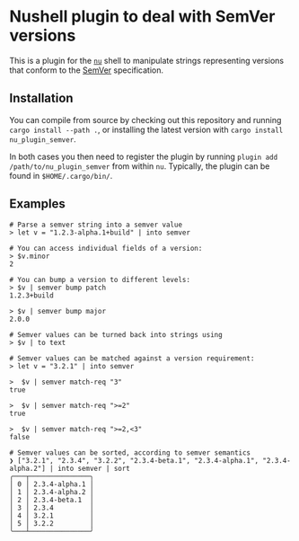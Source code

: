 # Nushell plugin to deal with SemVer versions

This is a plugin for the [`nu`](https://nushell.sh) shell to manipulate strings representing versions that conform to the [SemVer](https://semver.org) specification.

## Installation

You can compile from source by checking out this repository and running `cargo install --path .`, or installing the latest version with `cargo install nu_plugin_semver`.

In both cases you then need to register the plugin by running `plugin add /path/to/nu_plugin_semver` from within `nu`. Typically, the plugin can be found in `$HOME/.cargo/bin/`.

## Examples
```nu
# Parse a semver string into a semver value
> let v = "1.2.3-alpha.1+build" | into semver

# You can access individual fields of a version:
> $v.minor
2

# You can bump a version to different levels:
> $v | semver bump patch
1.2.3+build

> $v | semver bump major
2.0.0

# Semver values can be turned back into strings using
> $v | to text

# Semver values can be matched against a version requirement:
> let v = "3.2.1" | into semver

>  $v | semver match-req "3"
true

>  $v | semver match-req ">=2"
true

>  $v | semver match-req ">=2,<3"
false

# Semver values can be sorted, according to semver semantics
❯ ["3.2.1", "2.3.4", "3.2.2", "2.3.4-beta.1", "2.3.4-alpha.1", "2.3.4-alpha.2"] | into semver | sort
╭───┬───────────────╮
│ 0 │ 2.3.4-alpha.1 │
│ 1 │ 2.3.4-alpha.2 │
│ 2 │ 2.3.4-beta.1  │
│ 3 │ 2.3.4         │
│ 4 │ 3.2.1         │
│ 5 │ 3.2.2         │
╰───┴───────────────╯

```
